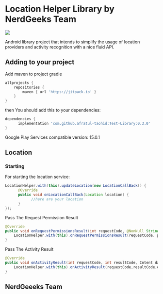 Location Helper Library by NerdGeeks Team
======================

[![](https://jitpack.io/v/afratul-taohid/Test-Library.svg)](https://jitpack.io/#afratul-taohid/Test-Library/0.3.0)

Android library project that intends to simplify the usage of location providers and activity recognition with a nice fluid API.

Adding to your project
----------------------
Add maven to project gradle

```groovy
allprojects {
    repositories {
        maven { url 'https://jitpack.io' }
    }
}
```

then You should add this to your dependencies:

```groovy
dependencies {
      implementation 'com.github.afratul-taohid:Test-Library:0.3.0'
}
```

Google Play Services compatible version: 15.0.1

## Location

### Starting

For starting the location service:

````java
LocationHelper.with(this).updateLocation(new LocationCallBack() {
      @Override
      public void onLocationCallBack(Location location) {
            //here are your location
      }
});
````

Pass The Request Permission Result
````java
@Override
public void onRequestPermissionsResult(int requestCode, @NonNull String[] permissions, @NonNull int[] grantResults) {
    LocationHelper.with(this).onRequestPermissionsResult(requestCode, permissions, grantResults);
}
````
Pass The Activity Result
````java
@Override
public void onActivityResult(int requestCode, int resultCode, Intent data) {
    LocationHelper.with(this).onActivityResult(requestCode,resultCode,data);
}
````

## NerdGeeeks Team
